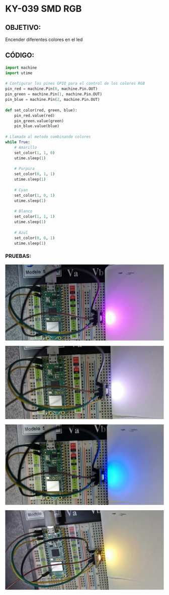 # KY-039 SMD RGB

## OBJETIVO:

Encender diferentes colores en el led

## CÓDIGO:

```python
import machine
import utime

# Configurar los pines GPIO para el control de los colores RGB
pin_red = machine.Pin(0, machine.Pin.OUT)
pin_green = machine.Pin(1, machine.Pin.OUT)
pin_blue = machine.Pin(2, machine.Pin.OUT)

def set_color(red, green, blue):
    pin_red.value(red)
    pin_green.value(green)
    pin_blue.value(blue)

# Llamada al metodo combinando colores
while True:
    # Amarillo
    set_color(1, 1, 0)
    utime.sleep(1)

    # Purpura
    set_color(0, 1, 1)
    utime.sleep(1)

    # Cyan
    set_color(1, 0, 1)
    utime.sleep(1)
    
    # Blanco
    set_color(1, 1, 1)
    utime.sleep(1)
    
    # Azul
    set_color(0, 0, 1)
    utime.sleep(1)

```

### PRUEBAS:

![Purpura](./Imagenes/KY-009A.jpg)

![Blanco](./Imagenes/KY-009B.jpg)

![Azul](./Imagenes/KY-009C.jpg)

![Amarillo](./Imagenes/KY-009D.jpg)
